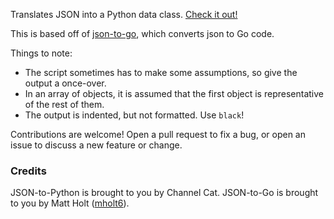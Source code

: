 Translates JSON into a Python data class. [Check it out!](http://channelcat.github.io/json-to-python)

This is based off of [json-to-go](https://mholt.github.io/json-to-go), which converts json to Go code.

Things to note:

- The script sometimes has to make some assumptions, so give the output a once-over.
- In an array of objects, it is assumed that the first object is representative of the rest of them.
- The output is indented, but not formatted. Use `black`!

Contributions are welcome! Open a pull request to fix a bug, or open an issue to discuss a new feature or change.

### Credits

JSON-to-Python is brought to you by Channel Cat.
JSON-to-Go is brought to you by Matt Holt ([mholt6](https://twitter.com/mholt6)).

